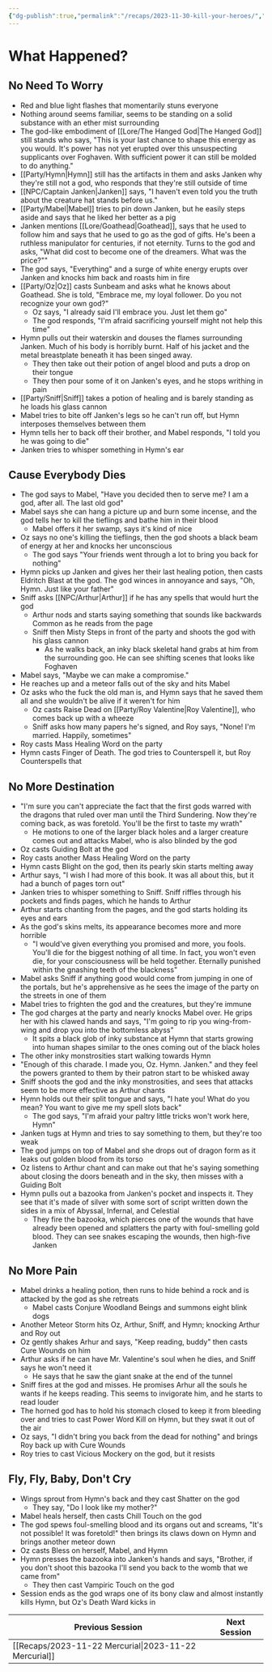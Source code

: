 ```yaml
---
{"dg-publish":true,"permalink":"/recaps/2023-11-30-kill-your-heroes/","created":"","updated":""}
---
```


# What Happened? 
## No Need To Worry 
- Red and blue light flashes that momentarily stuns everyone
- Nothing around seems familiar, seems to be standing on a solid substance with an ether mist surrounding
- The god-like embodiment of [[Lore/The Hanged God\|The Hanged God]] still stands who says, "This is your last chance to shape this energy as you would. It's power has not yet erupted over this unsuspecting supplicants over Foghaven. With sufficient power it can still be molded to do anything."
- [[Party/Hymn\|Hymn]] still has the artifacts in them and asks Janken why they're still not a god, who responds that they're still outside of time 
- [[NPC/Captain Janken\|Janken]] says, "I haven't even told you the truth about the creature hat stands before us."
- [[Party/Mabel\|Mabel]] tries to pin down Janken, but he easily steps aside and says that he liked her better as a pig 
- Janken mentions [[Lore/Goathead\|Goathead]], says that he used to follow him and says that he used to go as the god of gifts. He's been a ruthless manipulator for centuries, if not eternity. Turns to the god and asks, "What did cost to become one of the dreamers. What was the price?""
- The god says, "Everything" and a surge of white energy erupts over Janken and knocks him back and roasts him in fire
- [[Party/Oz\|Oz]] casts Sunbeam and asks what he knows about Goathead. She is told, "Embrace me, my loyal follower. Do you not recognize your own god?"
	- Oz says, "I already said I'll embrace you. Just let them go"
	- The god responds, "I'm afraid sacrificing yourself might not help this time"
- Hymn pulls out their waterskin and douses the flames surrounding Janken. Much of his body is horribly burnt. Half of his jacket and the metal breastplate beneath it has been singed away. 
	- They then take out their potion of angel blood and puts a drop on their tongue 
	- They then pour some of it on Janken's eyes, and he stops writhing in pain 
- [[Party/Sniff\|Sniff]] takes a potion of healing and is barely standing as he loads his glass cannon 
- Mabel tries to bite off Janken's legs so he can't run off, but Hymn interposes themselves between them
- Hymn tells her to back off their brother, and Mabel responds, "I told you he was going to die"
- Janken tries to whisper something in Hymn's ear 

## Cause Everybody Dies
- The god says to Mabel, "Have you decided then to serve me? I am a god, after all. The last old god"
- Mabel says she can hang a picture up and burn some incense, and the god tells her to kill the tieflings and bathe him in their blood 
	- Mabel offers it her swamp, says it's kind of nice 
- Oz says no one's killing the tieflings, then the god shoots a black beam of energy at her and knocks her unconscious 
	- The god says "Your friends went through a lot to bring you back for nothing"
- Hymn picks up Janken and gives her their last healing potion, then casts Eldritch Blast at the god. The god winces in annoyance and says, "Oh, Hymn. Just like your father"
- Sniff asks [[NPC/Arthur\|Arthur]] if he has any spells that would hurt the god 
	- Arthur nods and starts saying something that sounds like backwards Common as he reads from the page
	- Sniff then Misty Steps in front of the party and shoots the god with his glass cannon 
		- As he walks back, an inky black skeletal hand grabs at him from the surrounding goo. He can see shifting scenes that looks like Foghaven 
- Mabel says, "Maybe we can make a compromise."
- He reaches up and a meteor falls out of the sky and hits Mabel 
- Oz asks who the fuck the old man is, and Hymn says that he saved them all and she wouldn't be alive if it weren't for him 
	- Oz casts Raise Dead on [[Party/Roy Valentine\|Roy Valentine]], who comes back up with a wheeze 
	- Sniff asks how many papers he's signed, and Roy says, "None! I'm married. Happily, sometimes"
- Roy casts Mass Healing Word on the party 
- Hymn casts Finger of Death. The god tries to Counterspell it, but Roy Counterspells that 

## No More Destination
- "I'm sure you can't appreciate the fact that the first gods warred with the dragons that ruled over man until the Third Sundering. Now they're coming back, as was foretold. You'll be the first to taste my wrath"
	- He motions to one of the larger black holes and a larger creature comes out and attacks Mabel, who is also blinded by the god 
- Oz casts Guiding Bolt at the god 
- Roy casts another Mass Healing Word on the party 
- Hymn casts Blight on the god, then its pearly skin starts melting away 
- Arthur says, "I wish I had more of this book. It was all about this, but it had a bunch of pages torn out"
- Janken tries to whisper something to Sniff. Sniff riffles through his pockets and finds pages, which he hands to Arthur
- Arthur starts chanting from the pages, and the god starts holding its eyes and ears
- As the god's skins melts, its appearance becomes more and more horrible 
	- "I would've given everything you promised and more, you fools. You'll die for the biggest nothing of all time. In fact, you won't even die, for your consciousness will be held together. Eternally punished within the gnashing teeth of the blackness"
- Mabel asks Sniff if anything good would come from jumping in one of the portals, but he's apprehensive as he sees the image of the party on the streets in one of them 
- Mabel tries to frighten the god and the creatures, but they're immune 
- The god charges at the party and nearly knocks Mabel over. He grips her with his clawed hands and says, "I'm going to rip you wing-from-wing and drop you into the bottomless abyss"
	- It spits a black glob of inky substance at Hymn that starts growing into human shapes similar to the ones coming out of the black holes 
- The other inky monstrosities start walking towards Hymn
- "Enough of this charade. I made you, Oz. Hymn. Janken." and they feel the powers granted to them by their patron start to be whisked away
- Sniff shoots the god and the inky monstrosities, and sees that attacks seem to be more effective as Arthur chants 
- Hymn holds out their split tongue and says, "I hate you! What do you mean? You want to give me my spell slots back"
	- The god says, "I'm afraid your paltry little tricks won't work here, Hymn"
- Janken tugs at Hymn and tries to say something to them, but they're too weak 
- The god jumps on top of Mabel and she drops out of dragon form as it leaks out golden blood from its torso 
- Oz listens to Arthur chant and can make out that he's saying something about closing the doors beneath and in the sky, then misses with a Guiding Bolt
- Hymn pulls out a bazooka from Janken's pocket and inspects it. They see that it's made of silver with some sort of script written down the sides in a mix of Abyssal, Infernal, and Celestial 
	- They fire the bazooka, which pierces one of the wounds that have already been opened and splatters the party with foul-smelling gold blood. They can see snakes escaping the wounds, then high-five Janken 

## No More Pain
- Mabel drinks a healing potion, then runs to hide behind a rock and is attacked by the god as she retreats 
	- Mabel casts Conjure Woodland Beings and summons eight blink dogs
- Another Meteor Storm hits Oz, Arthur, Sniff, and Hymn; knocking Arthur and Roy out 
- Oz gently shakes Arhur and says, "Keep reading, buddy" then casts Cure Wounds on him
- Arthur asks if he can have Mr. Valentine's soul when he dies, and Sniff says he won't need it 
	- He says that he saw the giant snake at the end of the tunnel 
- Sniff fires at the god and misses. He promises Arhur all the souls he wants if he keeps reading. This seems to invigorate him, and he starts to read louder 
- The horned god has to hold his stomach closed to keep it from bleeding over and tries to cast Power Word Kill on Hymn, but they swat it out of the air 
- Oz says, "I didn't bring you back from the dead for nothing" and brings Roy back up with Cure Wounds 
- Roy tries to cast Vicious Mockery on the god, but it resists

## Fly, Fly, Baby, Don't Cry
- Wings sprout from Hymn's back and they cast Shatter on the god 
	- They say, "Do I look like my mother?"
- Mabel heals herself, then casts Chill Touch on the god
- The god spews foul-smelling blood and its organs out and screams, "It's not possible! It was foretold!" then brings its claws down on Hymn and brings another meteor down
- Oz casts Bless on herself, Mabel, and Hymn 
- Hymn presses the bazooka into Janken's hands and says, "Brother, if you don't shoot this bazooka I'll send you back to the womb that we came from"
	- They then cast Vampiric Touch on the god 
- Session ends as the god wraps one of its bony claw and almost instantly kills Hymn, but Oz's Death Ward kicks in


|  **Previous Session**   |   **Next Session**   |
| --- | --- |
| [[Recaps/2023-11-22 Mercurial\|2023-11-22 Mercurial]]  |  |